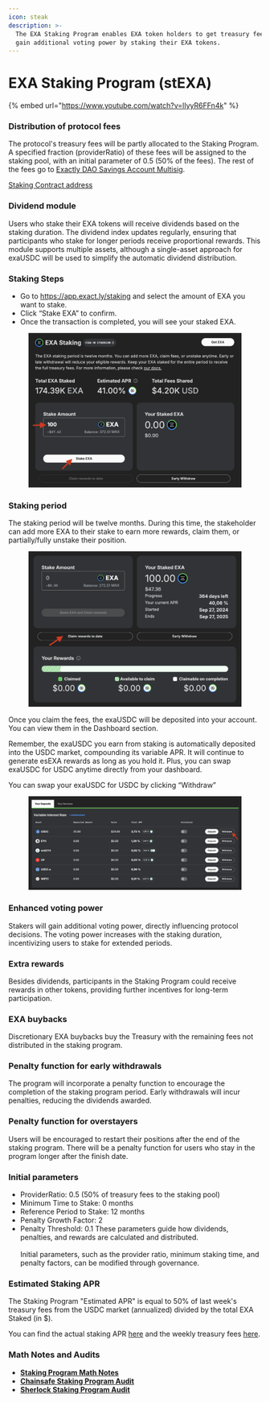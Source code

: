 ```yaml
---
icon: steak
description: >-
  The EXA Staking Program enables EXA token holders to get treasury fees and
  gain additional voting power by staking their EXA tokens.
---
```


# EXA Staking Program (stEXA)

{% embed url="https://www.youtube.com/watch?v=lIyyR6FFn4k" %}

### Distribution of protocol fees

The protocol's treasury fees will be partly allocated to the Staking Program. A specified fraction (providerRatio) of these fees will be assigned to the staking pool, with an initial parameter of 0.5 (50% of the fees). The rest of the fees go to [Exactly DAO Savings Account Multisig](https://optimistic.etherscan.io/address/0x8a1c05c4462b3554814a637e940b3342ffbe02f2).

[Staking Contract address](https://optimistic.etherscan.io/address/0xCEed2bFE740F02dB6094eBE89FF93b1031be752b)

### Dividend module

Users who stake their EXA tokens will receive dividends based on the staking duration. The dividend index updates regularly, ensuring that participants who stake for longer periods receive proportional rewards. This module supports multiple assets, although a single-asset approach for exaUSDC will be used to simplify the automatic dividend distribution.

### Staking Steps

* Go to  https://app.exact.ly/staking and select the amount of EXA you want to stake.&#x20;
* Click “Stake EXA” to confirm.
* Once the transaction is completed, you will see your staked EXA.

<figure><img src="../../.gitbook/assets/Captura de pantalla 2024-09-27 a las 14.51.44.png" alt=""><figcaption></figcaption></figure>

### Staking period

The staking period will be twelve months. During this time, the stakeholder can add more EXA to their stake to earn more rewards, claim them, or partially/fully unstake their position.

<figure><img src="../../.gitbook/assets/Captura de pantalla 2024-09-27 a las 14.55.30.png" alt=""><figcaption></figcaption></figure>

Once you claim the fees, the exaUSDC will be deposited into your account. You can view them in the Dashboard section.

Remember, the exaUSDC you earn from staking is automatically deposited into the USDC market, compounding its variable APR. It will continue to generate esEXA rewards as long as you hold it. Plus, you can swap exaUSDC for USDC anytime directly from your dashboard.

You can swap your exaUSDC for USDC by clicking “Withdraw”

<figure><img src="../../.gitbook/assets/Captura de pantalla 2024-09-27 a las 15.07.44.png" alt=""><figcaption></figcaption></figure>

### Enhanced voting power

Stakers will gain additional voting power, directly influencing protocol decisions. The voting power increases with the staking duration, incentivizing users to stake for extended periods.

### Extra rewards

Besides dividends, participants in the Staking Program could receive rewards in other tokens, providing further incentives for long-term participation.

### EXA buybacks

Discretionary EXA buybacks buy the Treasury with the remaining fees not distributed in the staking program.

### Penalty function for early withdrawals

The program will incorporate a penalty function to encourage the completion of the staking program period. Early withdrawals will incur penalties, reducing the dividends awarded.

### Penalty function for overstayers

Users will be encouraged to restart their positions after the end of the staking program. There will be a penalty function for users who stay in the program longer after the finish date.

### Initial parameters

* ProviderRatio: 0.5 (50% of treasury fees to the staking pool)&#x20;
* Minimum Time to Stake: 0 months&#x20;
* Reference Period to Stake: 12 months&#x20;
* Penalty Growth Factor: 2&#x20;
* Penalty Threshold: 0.1 These parameters guide how dividends, penalties, and rewards are calculated and distributed.\
  \
  Initial parameters, such as the provider ratio, minimum staking time, and penalty factors, can be modified through governance.

### **Estimated Staking APR**

The Staking Program "Estimated APR" is equal to 50% of last week's treasury fees from the USDC market (annualized) divided by the total EXA Staked (in $). &#x20;

You can find the actual staking APR [here](https://app.exact.ly/staking) and the weekly treasury fees [here](https://dune.com/exactly/exactly#treasury-fees).

### Math Notes and Audits

* [**Staking Program Math Notes**](https://github.com/exactly/papers/blob/main/Staking%20Model%20Math%20Notes.pdf)
* [**Chainsafe Staking Program Audit**](https://github.com/exactly/audits/blob/main/Chainsafe%20Staking%20Contract%20\(Aug-24\).pdf)
* [**Sherlock Staking Program Audit**](https://github.com/exactly/audits/blob/main/Sherlock%20Staking%20Contract%20\(Aug-24\).pdf)



